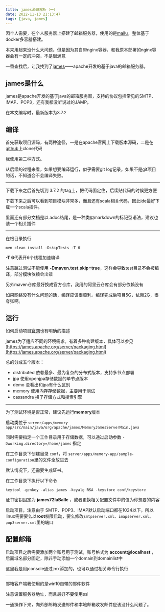 ```yaml
---
title: james源码解析（一）
date: 2022-11-13 21:13:47
tags: [java, james]
---
```


因个人需要，在个人服务器上搭建了邮箱服务器，使用的是[mailu](https://mailu.io/)，整体基于docker多容器搭建。

本来用起来没什么大问题，但是因为其自带nginx容器，和我原本部署的nginx容器会有一定的冲突，不是很满意

一番查找后，让我找到了[james](https://james.apache.org)——apache开发的基于java的邮箱服务器。

<!-- more -->

## james是什么

james是apache开发的基于java的邮箱服务器，支持的协议包括常见的SMTP、IMAP、POP3，还有我都没听说过的JAMP。

在本文编写时，最新版本为3.7.2

## 编译

首先获取项目源码，有两种途径，一是在apache官网上下载版本源码，二是在[github](https://github.com/apache/james-project)上clone代码



我使用第二种方式。

从后续的过程来看，如果想要编译运行，似乎需要git log记录，如果不是git项目的话，不知道会不会编译失败。

----

下载下来之后首先切到 3.7.2 的tag上，把代码固定住，后续贴代码的时候更方便

下载下来之后可以看到项目模块非常多，而且还有scala相关代码，因此ide最好下载一个scala插件。

里面还有部分文档是以.adoc结尾，是一种类似markdown的标记型语法，建议也装一个相关插件

----

在根目录执行

```shell 
mvn clean install -DskipTests -T 6
```

**-T 6**代表开6个线程加速编译

注意跳过测试不能使用 **-Dmaven.test.skip=true**，这样会导致test目录不会被编译，部分模块依赖会出错

另外maven仓库最好换成官方仓库，我用的阿里云仓库会有部分依赖没有

如果网络没有什么问题的话，编译应该很顺利。编译完成后项目5G，依赖2G，很夸张啊。


## 运行

如何启动项目[官网](https://james.apache.org/server/install.html)也有明确的描述

james为了适应不同的环境需求，有着多种构建版本，具体可以参见[https://james.apache.org/server/packaging.html](https://james.apache.org/server/packaging.html)


总的分成五个版本：

- distributed 依赖最多、最为复杂的分布式版本，支持多节点部署
- jpa 使用openjpa存储数据的单节点版本
- demo 没看出和jpa有什么区别
- memory 使用内存存储数据，主要用于测试
- cassandra 换了存储方式和搜索引擎

---

为了测试环境是否正常，建议先运行**memory**版本


启动类位于 `server/apps/memory-app/src/main/java/org/apache/james/MemoryJamesServerMain.java`

同时需要指定一个工作目录用于存储数据，可以通过启动参数 `-Dworking.directory=/home/james` 指定

在工作目录下创建目录 `conf`，将 `server/apps/memory-app/sample-configuration`里的文件全放进去

默认情况下，还需要生成证书。

在工作目录下执行以下命令

```shell
keytool -genkey -alias james -keyalg RSA -keystore conf/keystore
```

证书密钥固定为 **james72laBalle** ，或者更换相关配置文件中的值为你想要的内容


启动项目，注意由于 SMTP、POP3、IMAP默认启动端口都在1024以下，所以linux需要要么以**root**权限启动，要么修改`smtpserver.xml`、`imapserver.xml`、`pop3server.xml`里的端口


## 配置邮箱

启动项目之后需要添加两个账号用于测试，账号格式为 **account@localhost** ，后面域名部分固定，除非手动添加一个domain到domainlist中


这里我是用jconsole通过jmx添加的，也可以通过相关命令行执行



---

邮箱客户端我使用的是win10自带的邮件软件

注意设置服务器地址，而且最好不要使用ssl



一通操作下来，向外部邮箱发送邮件和本地邮箱收发邮件应该没什么问题了。
